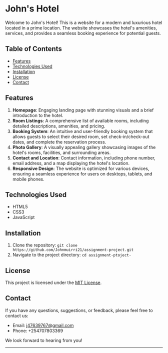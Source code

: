 # John's Hotel

Welcome to John's Hotel! This is a website for a modern and luxurious hotel located in a prime location. The website showcases the hotel's amenities, services, and provides a seamless booking experience for potential guests.

## Table of Contents

- [Features](#features)
- [Technologies Used](#technologies-used)
- [Installation](#installation)
- [License](#license)
- [Contact](#contact)

## Features

1. **Homepage**: Engaging landing page with stunning visuals and a brief introduction to the hotel.
2. **Room Listings**: A comprehensive list of available rooms, including detailed descriptions, amenities, and pricing.
3. **Booking System**: An intuitive and user-friendly booking system that allows guests to select their desired room, set check-in/check-out dates, and complete the reservation process.
4. **Photo Gallery**: A visually appealing gallery showcasing images of the hotel's rooms, facilities, and surrounding areas.
5. **Contact and Location**: Contact information, including phone number, email address, and a map displaying the hotel's location.
6. **Responsive Design**: The website is optimized for various devices, ensuring a seamless experience for users on desktops, tablets, and mobile phones.

## Technologies Used

- HTML5
- CSS3
- JavaScript

## Installation

1. Clone the repository: `git clone https://github.com/Johnmuirri21/assignment-project.git`
2. Navigate to the project directory: `cd assignment-ptoject-`

## License

This project is licensed under the [MIT License](LICENSE).

## Contact

If you have any questions, suggestions, or feedback, please feel free to contact us:

- Email: j47639767@gmail.com
- Phone: +254707803369

We look forward to hearing from you!

---




